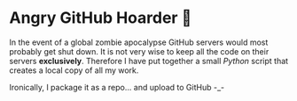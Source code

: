 # Angry GitHub Hoarder :hamster:

In the event of a global zombie apocalypse GitHub servers would most probably get shut down. It is not very wise to keep all the code on their servers **exclusively**. Therefore I have put together a small _Python_ script that creates a local copy of all my work.  

Ironically, I package it as a repo... and upload to GitHub -_-
